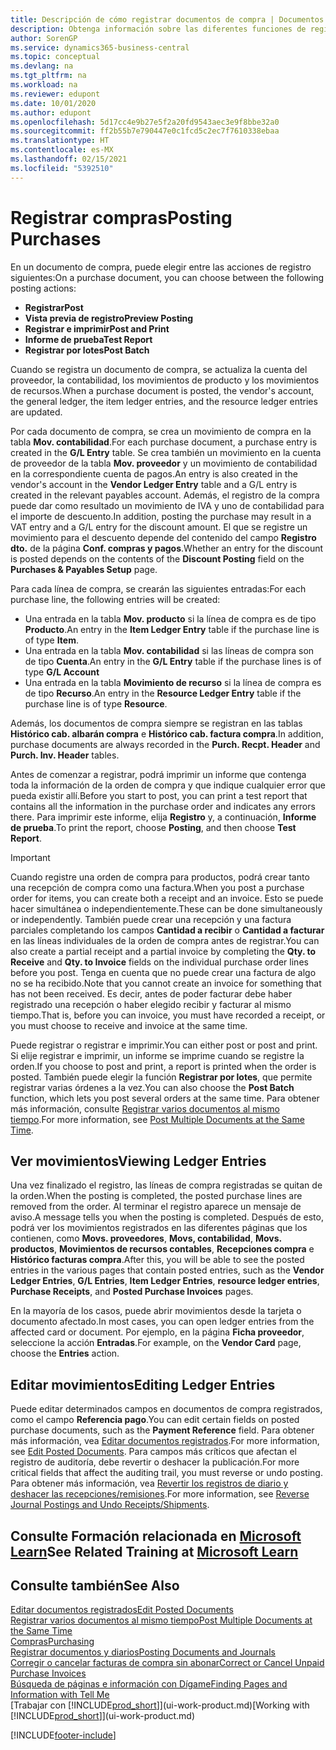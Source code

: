 ```yaml
---
title: Descripción de cómo registrar documentos de compra | Documentos de Microsoft
description: Obtenga información sobre las diferentes funciones de registro para registrar documentos de compra y cómo puede actualizar los documentos registrados.
author: SorenGP
ms.service: dynamics365-business-central
ms.topic: conceptual
ms.devlang: na
ms.tgt_pltfrm: na
ms.workload: na
ms.reviewer: edupont
ms.date: 10/01/2020
ms.author: edupont
ms.openlocfilehash: 5d17cc4e9b27e5f2a20fd9543aec3e9f8bbe32a0
ms.sourcegitcommit: ff2b55b7e790447e0c1fcd5c2ec7f7610338ebaa
ms.translationtype: HT
ms.contentlocale: es-MX
ms.lasthandoff: 02/15/2021
ms.locfileid: "5392510"
---
```

# <a name="posting-purchases"></a><span data-ttu-id="9a454-103">Registrar compras</span><span class="sxs-lookup"><span data-stu-id="9a454-103">Posting Purchases</span></span>
<span data-ttu-id="9a454-104">En un documento de compra, puede elegir entre las acciones de registro siguientes:</span><span class="sxs-lookup"><span data-stu-id="9a454-104">On a purchase document, you can choose between the following posting actions:</span></span>

* <span data-ttu-id="9a454-105">**Registrar**</span><span class="sxs-lookup"><span data-stu-id="9a454-105">**Post**</span></span>
* <span data-ttu-id="9a454-106">**Vista previa de registro**</span><span class="sxs-lookup"><span data-stu-id="9a454-106">**Preview Posting**</span></span>
* <span data-ttu-id="9a454-107">**Registrar e imprimir**</span><span class="sxs-lookup"><span data-stu-id="9a454-107">**Post and Print**</span></span>
* <span data-ttu-id="9a454-108">**Informe de prueba**</span><span class="sxs-lookup"><span data-stu-id="9a454-108">**Test Report**</span></span>
* <span data-ttu-id="9a454-109">**Registrar por lotes**</span><span class="sxs-lookup"><span data-stu-id="9a454-109">**Post Batch**</span></span>

<span data-ttu-id="9a454-110">Cuando se registra un documento de compra, se actualiza la cuenta del proveedor, la contabilidad, los movimientos de producto y los movimientos de recursos.</span><span class="sxs-lookup"><span data-stu-id="9a454-110">When a purchase document is posted, the vendor's account, the general ledger, the item ledger entries, and the resource ledger entries  are updated.</span></span>

<span data-ttu-id="9a454-111">Por cada documento de compra, se crea un movimiento de compra en la tabla **Mov. contabilidad**.</span><span class="sxs-lookup"><span data-stu-id="9a454-111">For each purchase document, a purchase entry is created in the **G/L Entry** table.</span></span> <span data-ttu-id="9a454-112">Se crea también un movimiento en la cuenta de proveedor de la tabla **Mov. proveedor** y un movimiento de contabilidad en la correspondiente cuenta de pagos.</span><span class="sxs-lookup"><span data-stu-id="9a454-112">An entry is also created in the vendor's account in the **Vendor Ledger Entry** table and a G/L entry is created in the relevant payables account.</span></span> <span data-ttu-id="9a454-113">Además, el registro de la compra puede dar como resultado un movimiento de IVA y uno de contabilidad para el importe de descuento.</span><span class="sxs-lookup"><span data-stu-id="9a454-113">In addition, posting the purchase may result in a VAT entry and a G/L entry for the discount amount.</span></span> <span data-ttu-id="9a454-114">El que se registre un movimiento para el descuento depende del contenido del campo **Registro dto.** de la página **Conf. compras y pagos**.</span><span class="sxs-lookup"><span data-stu-id="9a454-114">Whether an entry for the discount is posted depends on the contents of the **Discount Posting** field on the **Purchases & Payables Setup** page.</span></span>

<span data-ttu-id="9a454-115">Para cada línea de compra, se crearán las siguientes entradas:</span><span class="sxs-lookup"><span data-stu-id="9a454-115">For each purchase line, the following entries will be created:</span></span>
- <span data-ttu-id="9a454-116">Una entrada en la tabla **Mov. producto** si la línea de compra es de tipo **Producto**.</span><span class="sxs-lookup"><span data-stu-id="9a454-116">An entry in the **Item Ledger Entry** table if the purchase line is of type **Item**.</span></span>
- <span data-ttu-id="9a454-117">Una entrada en la tabla **Mov. contabilidad** si las líneas de compra son de tipo **Cuenta**.</span><span class="sxs-lookup"><span data-stu-id="9a454-117">An entry in the **G/L Entry** table if the purchase lines is of type **G/L Account**</span></span>
- <span data-ttu-id="9a454-118">Una entrada en la tabla **Movimiento de recurso** si la línea de compra es de tipo **Recurso**.</span><span class="sxs-lookup"><span data-stu-id="9a454-118">An entry in the **Resource Ledger Entry** table if the purchase line is of type **Resource**.</span></span>

<span data-ttu-id="9a454-119">Además, los documentos de compra siempre se registran en las tablas **Histórico cab. albarán compra** e **Histórico cab. factura compra**.</span><span class="sxs-lookup"><span data-stu-id="9a454-119">In addition, purchase documents are always recorded in the **Purch. Recpt. Header** and **Purch. Inv. Header** tables.</span></span>

<span data-ttu-id="9a454-120">Antes de comenzar a registrar, podrá imprimir un informe que contenga toda la información de la orden de compra y que indique cualquier error que pueda existir allí.</span><span class="sxs-lookup"><span data-stu-id="9a454-120">Before you start to post, you can print a test report that contains all the information in the purchase order and indicates any errors there.</span></span> <span data-ttu-id="9a454-121">Para imprimir este informe, elija **Registro** y, a continuación, **Informe de prueba**.</span><span class="sxs-lookup"><span data-stu-id="9a454-121">To print the report, choose **Posting**, and then choose **Test Report**.</span></span>

> [!IMPORTANT]  
>   <span data-ttu-id="9a454-122">Cuando registre una orden de compra para productos, podrá crear tanto una recepción de compra como una factura.</span><span class="sxs-lookup"><span data-stu-id="9a454-122">When you post a purchase order for items, you can create both a receipt and an invoice.</span></span> <span data-ttu-id="9a454-123">Esto se puede hacer simultánea o independientemente.</span><span class="sxs-lookup"><span data-stu-id="9a454-123">These can be done simultaneously or independently.</span></span> <span data-ttu-id="9a454-124">También puede crear una recepción y una factura parciales completando los campos **Cantidad a recibir** o **Cantidad a facturar** en las líneas individuales de la orden de compra antes de registrar.</span><span class="sxs-lookup"><span data-stu-id="9a454-124">You can also create a partial receipt and a partial invoice by completing the **Qty. to Receive** and **Qty. to Invoice** fields on the individual purchase order lines before you post.</span></span> <span data-ttu-id="9a454-125">Tenga en cuenta que no puede crear una factura de algo no se ha recibido.</span><span class="sxs-lookup"><span data-stu-id="9a454-125">Note that you cannot create an invoice for something that has not been received.</span></span> <span data-ttu-id="9a454-126">Es decir, antes de poder facturar debe haber registrado una recepción o haber elegido recibir y facturar al mismo tiempo.</span><span class="sxs-lookup"><span data-stu-id="9a454-126">That is, before you can invoice, you must have recorded a receipt, or you must choose to receive and invoice at the same time.</span></span>

<span data-ttu-id="9a454-127">Puede registrar o registrar e imprimir.</span><span class="sxs-lookup"><span data-stu-id="9a454-127">You can either post or post and print.</span></span> <span data-ttu-id="9a454-128">Si elije registrar e imprimir, un informe se imprime cuando se registre la orden.</span><span class="sxs-lookup"><span data-stu-id="9a454-128">If you choose to post and print, a report is printed when the order is posted.</span></span> <span data-ttu-id="9a454-129">También puede elegir la función **Registrar por lotes**, que permite registrar varias órdenes a la vez.</span><span class="sxs-lookup"><span data-stu-id="9a454-129">You can also choose the **Post Batch** function, which lets you post several orders at the same time.</span></span> <span data-ttu-id="9a454-130">Para obtener más información, consulte [Registrar varios documentos al mismo tiempo](ui-batch-posting.md).</span><span class="sxs-lookup"><span data-stu-id="9a454-130">For more information, see [Post Multiple Documents at the Same Time](ui-batch-posting.md).</span></span>

## <a name="viewing-ledger-entries"></a><span data-ttu-id="9a454-131">Ver movimientos</span><span class="sxs-lookup"><span data-stu-id="9a454-131">Viewing Ledger Entries</span></span>
<span data-ttu-id="9a454-132">Una vez finalizado el registro, las líneas de compra registradas se quitan de la orden.</span><span class="sxs-lookup"><span data-stu-id="9a454-132">When the posting is completed, the posted purchase lines are removed from the order.</span></span> <span data-ttu-id="9a454-133">Al terminar el registro aparece un mensaje de aviso.</span><span class="sxs-lookup"><span data-stu-id="9a454-133">A message tells you when the posting is completed.</span></span> <span data-ttu-id="9a454-134">Después de esto, podrá ver los movimientos registrados en las diferentes páginas que los contienen, como **Movs. proveedores**, **Movs, contabilidad**, **Movs. productos**, **Movimientos de recursos contables**, **Recepciones compra** e **Histórico facturas compra**.</span><span class="sxs-lookup"><span data-stu-id="9a454-134">After this, you will be able to see the posted entries in the various pages that contain posted entries, such as the **Vendor Ledger Entries**, **G/L Entries**, **Item Ledger Entries**, **resource ledger entries**, **Purchase Receipts**, and **Posted Purchase Invoices** pages.</span></span>

<span data-ttu-id="9a454-135">En la mayoría de los casos, puede abrir movimientos desde la tarjeta o documento afectado.</span><span class="sxs-lookup"><span data-stu-id="9a454-135">In most cases, you can open ledger entries from the affected card or document.</span></span> <span data-ttu-id="9a454-136">Por ejemplo, en la página **Ficha proveedor**, seleccione la acción **Entradas**.</span><span class="sxs-lookup"><span data-stu-id="9a454-136">For example, on the **Vendor Card** page, choose the **Entries** action.</span></span>

## <a name="editing-ledger-entries"></a><span data-ttu-id="9a454-137">Editar movimientos</span><span class="sxs-lookup"><span data-stu-id="9a454-137">Editing Ledger Entries</span></span>
<span data-ttu-id="9a454-138">Puede editar determinados campos en documentos de compra registrados, como el campo **Referencia pago**.</span><span class="sxs-lookup"><span data-stu-id="9a454-138">You can edit certain fields on posted purchase documents, such as the **Payment Reference** field.</span></span> <span data-ttu-id="9a454-139">Para obtener más información, vea [Editar documentos registrados](across-edit-posted-document.md).</span><span class="sxs-lookup"><span data-stu-id="9a454-139">For more information, see [Edit Posted Documents](across-edit-posted-document.md).</span></span> <span data-ttu-id="9a454-140">Para campos más críticos que afectan el registro de auditoría, debe revertir o deshacer la publicación.</span><span class="sxs-lookup"><span data-stu-id="9a454-140">For more critical fields that affect the auditing trail, you must reverse or undo posting.</span></span> <span data-ttu-id="9a454-141">Para obtener más información, vea [Revertir los registros de diario y deshacer las recepciones/remisiones](finance-how-reverse-journal-posting.md).</span><span class="sxs-lookup"><span data-stu-id="9a454-141">For more information, see [Reverse Journal Postings and Undo Receipts/Shipments](finance-how-reverse-journal-posting.md).</span></span>

## <a name="see-related-training-at-microsoft-learn"></a><span data-ttu-id="9a454-142">Consulte Formación relacionada en [Microsoft Learn](/learn/modules/receive-invoice-dynamics-d365-business-central/index)</span><span class="sxs-lookup"><span data-stu-id="9a454-142">See Related Training at [Microsoft Learn](/learn/modules/receive-invoice-dynamics-d365-business-central/index)</span></span>

## <a name="see-also"></a><span data-ttu-id="9a454-143">Consulte también</span><span class="sxs-lookup"><span data-stu-id="9a454-143">See Also</span></span>
[<span data-ttu-id="9a454-144">Editar documentos registrados</span><span class="sxs-lookup"><span data-stu-id="9a454-144">Edit Posted Documents</span></span>](across-edit-posted-document.md)  
[<span data-ttu-id="9a454-145">Registrar varios documentos al mismo tiempo</span><span class="sxs-lookup"><span data-stu-id="9a454-145">Post Multiple Documents at the Same Time</span></span>](ui-batch-posting.md)  
[<span data-ttu-id="9a454-146">Compras</span><span class="sxs-lookup"><span data-stu-id="9a454-146">Purchasing</span></span>](purchasing-manage-purchasing.md)  
[<span data-ttu-id="9a454-147">Registrar documentos y diarios</span><span class="sxs-lookup"><span data-stu-id="9a454-147">Posting Documents and Journals</span></span>](ui-post-documents-journals.md)  
[<span data-ttu-id="9a454-148">Corregir o cancelar facturas de compra sin abonar</span><span class="sxs-lookup"><span data-stu-id="9a454-148">Correct or Cancel Unpaid Purchase Invoices</span></span>](purchasing-how-correct-cancel-unpaid-purchase-invoices.md)  
[<span data-ttu-id="9a454-149">Búsqueda de páginas e información con Dígame</span><span class="sxs-lookup"><span data-stu-id="9a454-149">Finding Pages and Information with Tell Me</span></span>](ui-search.md)  
<span data-ttu-id="9a454-150">[Trabajar con [!INCLUDE[prod_short](includes/prod_short.md)]](ui-work-product.md)</span><span class="sxs-lookup"><span data-stu-id="9a454-150">[Working with [!INCLUDE[prod_short](includes/prod_short.md)]](ui-work-product.md)</span></span>


[!INCLUDE[footer-include](includes/footer-banner.md)]
